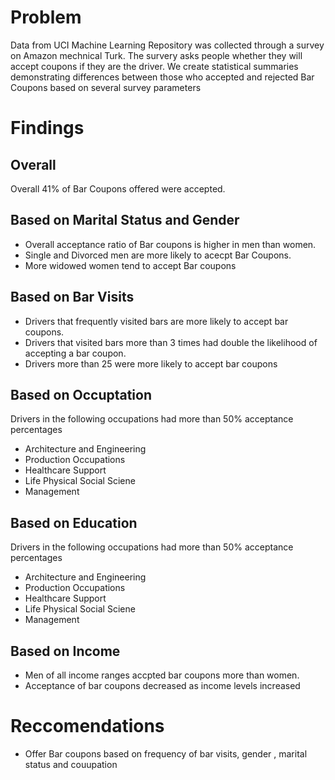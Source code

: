 # Problem 
Data from UCI Machine Learning Repository was collected through a survey on Amazon mechnical Turk. The survery asks people whether they will accept coupons if they are the driver. We create statistical summaries demonstrating differences between those who accepted and rejected Bar Coupons based on several survey parameters 

# Findings

## Overall 
 Overall 41% of Bar Coupons offered were accepted.

## Based on Marital Status and Gender 
- Overall acceptance ratio of Bar coupons is higher in men than women. 
- Single and Divorced men are more likely to acecpt Bar Coupons.
- More widowed women tend to accept Bar coupons 

## Based on Bar Visits
- Drivers that frequently visited bars are more likely to accept bar coupons. 
- Drivers that visited bars more than 3 times had double the likelihood of accepting a bar coupon.
- Drivers more than 25 were more likely to accept bar coupons 

## Based on Occuptation
Drivers in the following occupations had more than 50% acceptance percentages
- Architecture and Engineering 
- Production Occupations 
- Healthcare Support 
- Life Physical Social Sciene
- Management

## Based on Education
Drivers in the following occupations had more than 50% acceptance percentages
- Architecture and Engineering 
- Production Occupations 
- Healthcare Support 
- Life Physical Social Sciene
- Management

## Based on Income
- Men of all income ranges accpted bar coupons more than women.
- Acceptance of bar coupons decreased as income levels increased

# Reccomendations 
- Offer Bar coupons based on frequency of bar visits, gender , marital status and couupation
